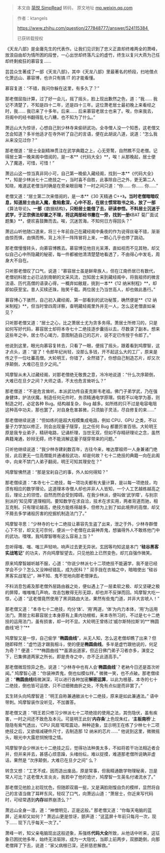 > 本文由 [简悦 SimpRead](http://ksria.com/simpread/) 转码， 原文地址 [mp.weixin.qq.com](https://mp.weixin.qq.com/s?__biz=MzU3MDA0NTMzMA==&mid=2247494715&idx=3&sn=5cdee6eb4d72a0bc739a4264a04009fd&chksm=fcf7cac6cb8043d0d0f34392a297d915f1308b437075b49852f6d3ecd7400c659d62fc1dffa3&mpshare=1&scene=1&srcid=0727vtI8H5cdWPyvFfsyXAM9&sharer_sharetime=1627373233388&sharer_shareid=7fece245937ac96f04f0fb8e1311fff1#rd)

> 作者：ktangels
> 
> https://www.zhihu.com/question/277848777/answer/524115384 
> 
> 已获转载授权

《天龙八部》是金庸先生的代表作。让我们见识到了忠义正直却终难两全的萧峰，放浪自由却为情所困的段誉，一心出世却终落凡尘的虚竹，终生以复兴大燕为己任却终剩痴狂的慕容复……

芸芸众生著成了一部《天龙八部》，其中《天龙八部》里最著名的桥段，扫地僧点化萧远山、慕容博，也许只有搞 IT 的才能看懂。

慕容复道：“不错，我问你躲在这里，有多久了？”

那老僧屈指计算，过了好一会儿，摇了摇头，脸上现出歉然之色，道：“我…… 我记不清楚了，不知是四十二年，还是四十三年。这位萧老居士最初晚上来看经之时，我…… 我已来了十多年。后来…… 后来慕容老居士也来了。唉，你来我去，将阁中的经书翻得乱七八糟，也不知为了什么。”

萧远山大为惊讶，心想自己到少林寺来偷研武功。全寺僧人没一个知悉，这老僧又怎会知道？多半他适才在寺外听了自己的言语，便在此胡说八道，说道：“怎么我从来没见过你？”

那老僧道：“居士全副精神贯注在武学典籍之上，心无旁鹜，自然瞧不见老僧。记得居士第一晚来阁中借阅的，是一本**《代码大全》**，唉！从那晚起，居士便入了魔道，可惜，可惜！”

萧远山这一惊当真非同小可，自己第一晚偷入藏经阁，找到一本**《代码大全》**，知是少林派七十二绝技之一，当时喜不自胜，此事除自己之外，更无第二人知晓，难道这老僧当时确是在旁亲眼目睹？一时之间只道：“你…… 你…… 你……”

老僧又道：“居士第二次来借阅的，是一本**《30 天精通 C++》**。当时老僧暗暗叹息，知道居士由此入魔，愈陷愈深，心中不忍，在居士惯常取书之处，放了一部**《算法导论》**、一部**《数据结构》**，只盼居士能借了去，研读参悟。不料居士沉迷于武学，于正宗佛法却置之不理，将这两部经书撇在一旁，找到一册**《BAT 菊厂面试题集》**，便欢喜鼓舞而去。唉，沉迷苦海，不知何日方得回头？”

萧远山听他随口道来，将三十年前自己在藏经阁中夤夜的作为说得丝毫不错，渐渐由惊而惧，由惧而怖，背上冷汗一阵阵冒将上来，一颗心几乎也停了跳动。

那老僧慢慢转头，向慕容博瞧去。慕容博见他目光呆滞，直如视而不见其物，却又似自己心中所隐藏的秘密，每一件都被他清清楚楚地看透了，不由得心中发毛，周身大不自在。

只听那老僧叹了口气，说道：“慕容居士虽是鲜卑族人，但在江南侨居已有数代，老僧初料居士必已沾到南朝的文采风流，岂知居士来到藏经阁中，将我祖师的微言法语、历代高僧的语录心得，一概弃如敝屣，挑到一本**《12 纳米制程》**，却即如获至宝。昔人买椟还珠，贻笑千载。两位居士乃当世高人，却也做此愚行。”

慕容博心下骇然，自己初入藏经阁，第一部看到的武功秘笈，确然便是**《12 纳米制程》**，但当时曾四周详察，查明藏经阁里外并无一人，怎么这老僧直如亲见？

只听那老僧又道：“居士之心，比之萧居士尤为贪多务得。萧居士所修习的，只是如何写好代码，慕容居士却将本寺七十二绝技逐步囊括以去，尽数录了副本。想来这些年之中，居士尽心竭力，意图制造自己的芯片，说不定已传授于令郎了。”

他说到这里，眼光向慕容复转去，只看了一眼，便摇了摇头，跟着看到鸠摩智，这才点头，道：“是了！令郎年纪尚轻，没那么多钱，开不起这么大的工厂，原来是传之于一位吐蕃高僧。大轮明王，你错了，全然错了，你想自己制造芯片，却又次序颠倒，大难已在旦夕之间。”

鸠摩智从未入过藏经阁，对那老僧绝无敬畏之意，冷冷地说道：“什么次序颠倒，大难已在旦夕之间？大师之语，不太也危言耸听么？”

那老僧道：“不是危言耸听。本派武功传自麦克斯韦老祖。佛门子弟学武，乃在强身健体，护法伏魔。制造任何元件时，务须精通电学原理。倘若不以电学为基，则制造之时，必定各种 Bug。结构越复杂，Bug 越多。如所练的只不过是电容电阻这种高中功夫，那也罢了，对自身危害甚微，只须脑子灵活，尽自修复的来……”

那老僧继续说道：“但如练的是超大规模集成电路，例如 CPU、GPU 之类，不以量子力学加以修正，则会出现量子隧穿，比之任何 Bug 都要厉害百倍。大轮明王原是我专业弟子，精研电路，记诵析理，当世无双，但如不存精研理论之念，虽然典籍淹通，妙辩无碍，终不能消解这量子隧穿带来的问题。”

只听他继续说道：“我少林寺建刹数百年，古往今来，唯达摩祖师一人身兼诸门绝技，此后更无一位高僧能并通诸般武功，却是何故？七十二绝技的典籍一向在此阁中，向来不禁门人弟子翻阅，明王可知其理安在？”

鸠摩智怫然道：“那是宝刹自己的事，外人如何得知？”

那老僧续道：“本寺七十二绝技，每一项功夫都有大量计算，是以每一项绝技，均须有相应的数学理论。这道理本寺僧人却也并非人人皆知，一个人工艺越练越高之后，理论上的领悟，自然而然会受到障碍。在我少林派，便叫做‘武学障’，与别宗别派的‘知见障’道理相同。要知数学在求自洽，技术在求实用，两者背道而驰，相互克制。只有理论越高，绝技方能练得越多，但修为上到了如此境界的高僧，却又不屑去多学诸般厉害的挖掘机制造法门了。”

鸠摩智寻思：“少林寺的七十二绝技让慕容先生盗了出来，泄之于外，少林寺群僧心下不甘，却又无可奈何，便派一个老僧在此装神弄鬼，想骗得外人不敢练他门中的武功。嘿嘿，我鸠摩智哪有这么容易上当？”

忽听得嗤、嗤、嗤三声轻响，响声过去更无异状。玄因等均知这是本门 “**硅谷黑客实战笔记**” 的功夫，齐向鸠摩智望去，只见他脸上已然变色，却兀自强作微笑。

原来鸠摩智越听越不服，心道：“你说少林派七十二项绝技不能遍学，我不是已经学会不少？怎么又没神经错乱，成为民科？” 双手拢在衣袖之中，暗暗使出 “硅谷黑客实战笔记”，神不知、鬼不觉地向那老僧弹去。

不料消息包甫及那老僧外层路由器之处，便似遇上了一层柔软之极、却又坚硬之极的屏障，嗤嗤嗤几声响，攻击包散得无形无踪，却也并不反弹而回。鸠摩智大吃一惊，心道：“这老僧竟然使用了黑洞路由大法，果然有些鬼门道，并非大言唬人！”

那老僧又道：“本寺七十二绝技，均分‘体’、‘用’两道，‘体’为内力本体，‘用’为运用法门。萧居士和慕容居士本身原有上乘内功根柢，来本寺所习的，不过是七十二绝技的运用法门，虽有损害，却一时不显。大轮明王曾练过‘威尔斯特拉斯’的**‘椭圆曲线’吧？”**

鸠摩智又是一惊，自己偷学 “**椭圆曲线**”，从无人知，怎么这老僧却瞧了出来？但随即释然：“虚竹适才跟我相斗，使的便是**椭圆曲线**。多半是虚竹跟他说的，何足为奇？” 便道：“‘**椭圆曲线’**虽源出道家，但近日佛门弟子习者亦多，演变之下，已集佛道两家之所长。即是贵寺之中，亦不乏此道高手。”

那老僧微现惊异之色，说道：“少林寺中也有人会‘**椭圆曲线**’？老衲今日还是首次听闻。” 鸠摩智心道：“你装神弄鬼，倒也似模似样。” 微微一笑，也不点破。那老僧续道：“**椭圆曲线**精微渊深，可以进行各种加密**解密运算**，以此为根基，本寺的七十二绝技，倒也皆可运使，只不过细微曲折之处，不免有点似是而非罢了。”

玄生转头向鸠摩智道：“明王自称兼通敝派七十二绝技，原来是如此兼通法。” 语中带刺。鸠摩智装作没听见，不加置答。

那老僧又道：“明王若只修习少林派七十二项绝技的使用之法，其伤隐伏，虽有疾害，一时之间还不致危及本元。可是明王此刻‘**内存条**’上色现朱红，‘**主板南桥**’上隐隐有紫气透出，‘CPU 风扇’哐哐震动，种种迹象，显示明王在练了少林七十二项绝技之后，又欲缩减硬件尺寸，去制造那 12 纳米的芯片……” 他说到这里，微微摇头，眼光中大露悲悯惋惜之情。

鸠摩智学会少林派七十二绝技之后，觉得功法种类太多，不如将若干功法相近者合并，但并来并去，甚感心烦意躁，头绪纷纭，难以捉摸，难道那老僧所说确非虚话，果然是 “次序颠倒，大难已在旦夕之间” 么？

转念又想：“工艺不成，因而造出废品，原是常事，但我精通数学物理秘奥，岂是常人可比？这老僧大言炎炎，我若中了他的诡计，鸠摩智一生英名付诸流水了。”

那老僧见他脸上初现忧色，但随即双眉一挺，又是满脸刚愎自负的模样，显然将自己的言语当做了耳畔东风，轻叹了口气，向萧远山道：“萧居士，你近来写代码时，可经常遇到**内存**越界崩溃么？”

萧远山全身一凛，道：“神僧明见，正是这般。” 那老僧又道：“你每天电脑的蓝屏，近来却又如何？” 萧远山更是惊讶，颤声道：“这蓝屏十年前只每月一次，现下…… 现下几乎每天一次了。”

萧峰一听，知父亲电脑现出这般迹象，系强练**代码大全**所致，从他话中听来，这征象已困扰他多年，始终无法驱除，成为一大隐忧，当即上前两步，双膝跪倒，向那老僧拜了下去，说道：“家父病根已深，还祈慈悲解救。”